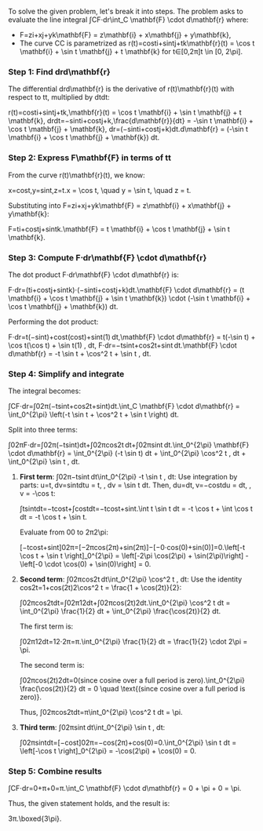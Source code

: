To solve the given problem, let's break it into steps. The problem asks to evaluate the line integral ∫CF⋅dr\int_C \mathbf{F} \cdot d\mathbf{r} where:

- F=zi+xj+yk\mathbf{F} = z\mathbf{i} + x\mathbf{j} + y\mathbf{k},
- The curve CC is parametrized as r(t)=cos⁡ti+sin⁡tj+tk\mathbf{r}(t) = \cos t \mathbf{i} + \sin t \mathbf{j} + t \mathbf{k} for t∈[0,2π]t \in [0, 2\pi].

### Step 1: Find drd\mathbf{r}

The differential drd\mathbf{r} is the derivative of r(t)\mathbf{r}(t) with respect to tt, multiplied by dtdt:

r(t)=cos⁡ti+sin⁡tj+tk,\mathbf{r}(t) = \cos t \mathbf{i} + \sin t \mathbf{j} + t \mathbf{k}, drdt=−sin⁡ti+cos⁡tj+k,\frac{d\mathbf{r}}{dt} = -\sin t \mathbf{i} + \cos t \mathbf{j} + \mathbf{k}, dr=(−sin⁡ti+cos⁡tj+k)dt.d\mathbf{r} = (-\sin t \mathbf{i} + \cos t \mathbf{j} + \mathbf{k}) dt.

### Step 2: Express F\mathbf{F} in terms of tt

From the curve r(t)\mathbf{r}(t), we know:

x=cos⁡t,y=sin⁡t,z=t.x = \cos t, \quad y = \sin t, \quad z = t.

Substituting into F=zi+xj+yk\mathbf{F} = z\mathbf{i} + x\mathbf{j} + y\mathbf{k}:

F=ti+cos⁡tj+sin⁡tk.\mathbf{F} = t \mathbf{i} + \cos t \mathbf{j} + \sin t \mathbf{k}.

### Step 3: Compute F⋅dr\mathbf{F} \cdot d\mathbf{r}

The dot product F⋅dr\mathbf{F} \cdot d\mathbf{r} is:

F⋅dr=(ti+cos⁡tj+sin⁡tk)⋅(−sin⁡ti+cos⁡tj+k)dt.\mathbf{F} \cdot d\mathbf{r} = (t \mathbf{i} + \cos t \mathbf{j} + \sin t \mathbf{k}) \cdot (-\sin t \mathbf{i} + \cos t \mathbf{j} + \mathbf{k}) dt.

Performing the dot product:

F⋅dr=t(−sin⁡t)+cos⁡t(cos⁡t)+sin⁡t(1) dt,\mathbf{F} \cdot d\mathbf{r} = t(-\sin t) + \cos t(\cos t) + \sin t(1) \, dt, F⋅dr=−tsin⁡t+cos⁡2t+sin⁡t dt.\mathbf{F} \cdot d\mathbf{r} = -t \sin t + \cos^2 t + \sin t \, dt.

### Step 4: Simplify and integrate

The integral becomes:

∫CF⋅dr=∫02π(−tsin⁡t+cos⁡2t+sin⁡t)dt.\int_C \mathbf{F} \cdot d\mathbf{r} = \int_0^{2\pi} \left(-t \sin t + \cos^2 t + \sin t \right) dt.

Split into three terms:

∫02πF⋅dr=∫02π(−tsin⁡t)dt+∫02πcos⁡2t dt+∫02πsin⁡t dt.\int_0^{2\pi} \mathbf{F} \cdot d\mathbf{r} = \int_0^{2\pi} (-t \sin t) dt + \int_0^{2\pi} \cos^2 t \, dt + \int_0^{2\pi} \sin t \, dt.

1. **First term**: ∫02π−tsin⁡t dt\int_0^{2\pi} -t \sin t \, dt: Use integration by parts: u=t, dv=sin⁡tdtu = t, \, dv = \sin t dt. Then, du=dt, v=−cos⁡tdu = dt, \, v = -\cos t:
    
    ∫tsin⁡tdt=−tcos⁡t+∫cos⁡tdt=−tcos⁡t+sin⁡t.\int t \sin t dt = -t \cos t + \int \cos t dt = -t \cos t + \sin t.
    
    Evaluate from 00 to 2π2\pi:
    
    [−tcos⁡t+sin⁡t]02π=[−2πcos⁡(2π)+sin⁡(2π)]−[−0⋅cos⁡(0)+sin⁡(0)]=0.\left[-t \cos t + \sin t \right]_0^{2\pi} = \left[-2\pi \cos(2\pi) + \sin(2\pi)\right] - \left[-0 \cdot \cos(0) + \sin(0)\right] = 0.
2. **Second term**: ∫02πcos⁡2t dt\int_0^{2\pi} \cos^2 t \, dt: Use the identity cos⁡2t=1+cos⁡(2t)2\cos^2 t = \frac{1 + \cos(2t)}{2}:
    
    ∫02πcos⁡2tdt=∫02π12dt+∫02πcos⁡(2t)2dt.\int_0^{2\pi} \cos^2 t dt = \int_0^{2\pi} \frac{1}{2} dt + \int_0^{2\pi} \frac{\cos(2t)}{2} dt.
    
    The first term is:
    
    ∫02π12dt=12⋅2π=π.\int_0^{2\pi} \frac{1}{2} dt = \frac{1}{2} \cdot 2\pi = \pi.
    
    The second term is:
    
    ∫02πcos⁡(2t)2dt=0(since cosine over a full period is zero).\int_0^{2\pi} \frac{\cos(2t)}{2} dt = 0 \quad \text{(since cosine over a full period is zero)}.
    
    Thus, ∫02πcos⁡2tdt=π\int_0^{2\pi} \cos^2 t dt = \pi.
    
3. **Third term**: ∫02πsin⁡t dt\int_0^{2\pi} \sin t \, dt:
    
    ∫02πsin⁡tdt=[−cos⁡t]02π=−cos⁡(2π)+cos⁡(0)=0.\int_0^{2\pi} \sin t dt = \left[-\cos t \right]_0^{2\pi} = -\cos(2\pi) + \cos(0) = 0.

### Step 5: Combine results

∫CF⋅dr=0+π+0=π.\int_C \mathbf{F} \cdot d\mathbf{r} = 0 + \pi + 0 = \pi.

Thus, the given statement holds, and the result is:

3π.\boxed{3\pi}.